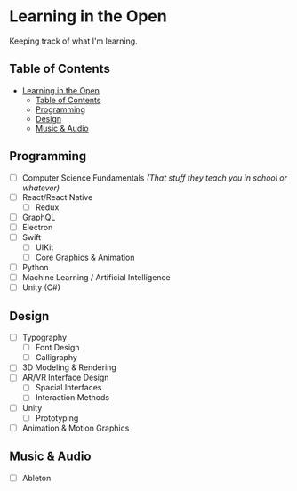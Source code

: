 # Learning in the Open

Keeping track of what I'm learning.

## Table of Contents

- [Learning in the Open](#learning-in-the-open)
  - [Table of Contents](#table-of-contents)
  - [Programming](#programming)
  - [Design](#design)
  - [Music & Audio](#music--audio)

## Programming

- [ ] Computer Science Fundamentals *(That stuff they teach you in school or whatever)*
- [ ] React/React Native
  - [ ] Redux
- [ ] GraphQL
- [ ] Electron
- [ ] Swift
  - [ ] UIKit
  - [ ] Core Graphics & Animation
- [ ] Python
- [ ] Machine Learning / Artificial Intelligence
- [ ] Unity (C#)

## Design

- [ ] Typography
  - [ ] Font Design
  - [ ] Calligraphy
- [ ] 3D Modeling & Rendering
- [ ] AR/VR Interface Design
  - [ ] Spacial Interfaces
  - [ ] Interaction Methods
- [ ] Unity
  - [ ] Prototyping
- [ ] Animation & Motion Graphics

## Music & Audio

- [ ] Ableton

<!-- ## Writing -->

<!-- ## Personal Finance & Investing

- [ ] Taxes
- [ ] Investing -->